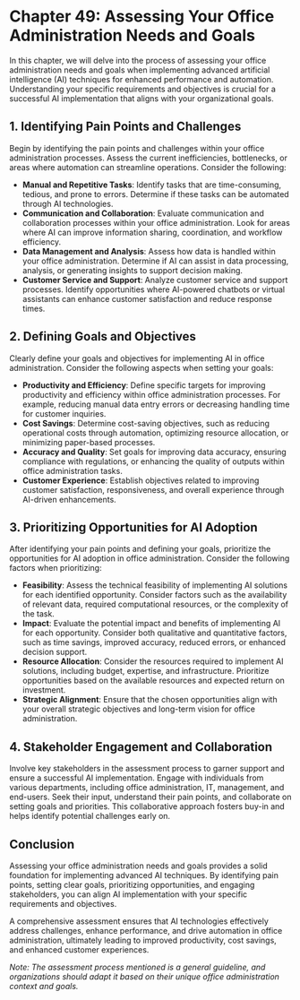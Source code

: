 Chapter 49: Assessing Your Office Administration Needs and Goals
================================================================

In this chapter, we will delve into the process of assessing your office administration needs and goals when implementing advanced artificial intelligence (AI) techniques for enhanced performance and automation. Understanding your specific requirements and objectives is crucial for a successful AI implementation that aligns with your organizational goals.

**1. Identifying Pain Points and Challenges**
---------------------------------------------

Begin by identifying the pain points and challenges within your office administration processes. Assess the current inefficiencies, bottlenecks, or areas where automation can streamline operations. Consider the following:

* **Manual and Repetitive Tasks**: Identify tasks that are time-consuming, tedious, and prone to errors. Determine if these tasks can be automated through AI technologies.
* **Communication and Collaboration**: Evaluate communication and collaboration processes within your office administration. Look for areas where AI can improve information sharing, coordination, and workflow efficiency.
* **Data Management and Analysis**: Assess how data is handled within your office administration. Determine if AI can assist in data processing, analysis, or generating insights to support decision making.
* **Customer Service and Support**: Analyze customer service and support processes. Identify opportunities where AI-powered chatbots or virtual assistants can enhance customer satisfaction and reduce response times.

**2. Defining Goals and Objectives**
------------------------------------

Clearly define your goals and objectives for implementing AI in office administration. Consider the following aspects when setting your goals:

* **Productivity and Efficiency**: Define specific targets for improving productivity and efficiency within office administration processes. For example, reducing manual data entry errors or decreasing handling time for customer inquiries.
* **Cost Savings**: Determine cost-saving objectives, such as reducing operational costs through automation, optimizing resource allocation, or minimizing paper-based processes.
* **Accuracy and Quality**: Set goals for improving data accuracy, ensuring compliance with regulations, or enhancing the quality of outputs within office administration tasks.
* **Customer Experience**: Establish objectives related to improving customer satisfaction, responsiveness, and overall experience through AI-driven enhancements.

**3. Prioritizing Opportunities for AI Adoption**
-------------------------------------------------

After identifying your pain points and defining your goals, prioritize the opportunities for AI adoption in office administration. Consider the following factors when prioritizing:

* **Feasibility**: Assess the technical feasibility of implementing AI solutions for each identified opportunity. Consider factors such as the availability of relevant data, required computational resources, or the complexity of the task.
* **Impact**: Evaluate the potential impact and benefits of implementing AI for each opportunity. Consider both qualitative and quantitative factors, such as time savings, improved accuracy, reduced errors, or enhanced decision support.
* **Resource Allocation**: Consider the resources required to implement AI solutions, including budget, expertise, and infrastructure. Prioritize opportunities based on the available resources and expected return on investment.
* **Strategic Alignment**: Ensure that the chosen opportunities align with your overall strategic objectives and long-term vision for office administration.

**4. Stakeholder Engagement and Collaboration**
-----------------------------------------------

Involve key stakeholders in the assessment process to garner support and ensure a successful AI implementation. Engage with individuals from various departments, including office administration, IT, management, and end-users. Seek their input, understand their pain points, and collaborate on setting goals and priorities. This collaborative approach fosters buy-in and helps identify potential challenges early on.

**Conclusion**
--------------

Assessing your office administration needs and goals provides a solid foundation for implementing advanced AI techniques. By identifying pain points, setting clear goals, prioritizing opportunities, and engaging stakeholders, you can align AI implementation with your specific requirements and objectives.

A comprehensive assessment ensures that AI technologies effectively address challenges, enhance performance, and drive automation in office administration, ultimately leading to improved productivity, cost savings, and enhanced customer experiences.

*Note: The assessment process mentioned is a general guideline, and organizations should adapt it based on their unique office administration context and goals.*
